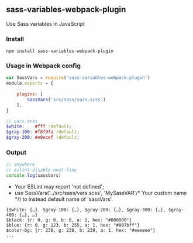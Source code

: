 ## sass-variables-webpack-plugin
Use Sass variables in JavaScript

### Install
```terminal
npm install sass-variables-webpack-plugin
```

### Usage in Webpack config
```js
var SassVars = require('sass-variables-webpack-plugin')
module.exports = {
    ...
    plugins: [
        SassVars('src/sass/vars.scss')
    ],
}
```

```scss
// vars.scss
$white:    #fff !default;
$gray-100: #f8f9fa !default;
$gray-200: #e9ecef !default;
```

### Output

```js
// anywhere
// eslint-disable-next-line
console.log(sassVars)
```

* Your ESLint may report 'not defined';
* use SassVars('../src/sass/vars.scss', 'MySassVAR'/* Your custom name */) to instead default name of 'sassVars'.

```console
{$white: {…}, $gray-100: {…}, $gray-200: {…}, $gray-300: {…}, $gray-400: {…}, …}
$black: {r: 0, g: 0, b: 0, a: 1, hex: "#000000"}
$blue: {r: 0, g: 123, b: 255, a: 1, hex: "#007bff"}
$color-bg: {r: 238, g: 238, b: 238, a: 1, hex: "#eeeeee"}
...
```
